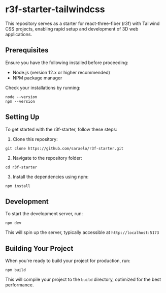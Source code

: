 # r3f-starter-tailwindcss

This repository serves as a starter for react-three-fiber (r3f) with Tailwind CSS projects, enabling rapid setup and development of 3D web applications.

## Prerequisites

Ensure you have the following installed before proceeding:

- Node.js (version 12.x or higher recommended)
- NPM package manager

Check your installations by running:

```
node --version
npm --version
```

## Setting Up

To get started with the r3f-starter, follow these steps:

1. Clone this repository:

```
git clone https://github.com/saraelo/r3f-starter.git
```

2. Navigate to the repository folder:

```
cd r3f-starter
```

3. Install the dependencies using npm:

```
npm install
```

## Development

To start the development server, run:

```
npm dev
```

This will spin up the server, typically accessible at `http://localhost:5173`

## Building Your Project

When you're ready to build your project for production, run:

```
npm build
```

This will compile your project to the `build` directory, optimized for the best performance.
